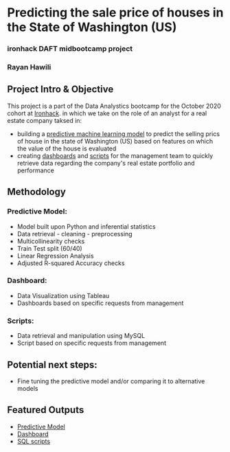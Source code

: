 # Predicting the sale price of houses in the State of Washington (US)
### ironhack DAFT midbootcamp project
### Rayan Hawili


## Project Intro & Objective
This project is a part of the Data Analystics bootcamp for the October 2020 cohort at [Ironhack](https://www.ironhack.com/en/data-analytics).
in which we take on the role of an analyst for a real estate company taksed in:
- building a [predictive machine learning model](https://github.com/ironhack-daft-ray/midterm_project/blob/main/outputs/regression_python_task/RH_reg_clean.ipynb) to predict the selling prics of house in the state of Washington (US) based on features on which the value of the house is evaluated
- creating [dashboards](https://github.com/ironhack-daft-ray/midterm_project/blob/main/outputs/tableau_task/RH_midterm_tableau.twb) and [scripts](https://github.com/ironhack-daft-ray/midterm_project/blob/main/outputs/sql_task/RH_midterm_SQL.sql) for the management team to quickly retrieve data regarding the company's real estate portfolio and performance


## Methodology

### Predictive Model:
* Model built upon Python and inferential statistics
* Data retrieval - cleaning - preprocessing
* Multicollinearity checks
* Train Test split (60/40)
* Linear Regression Analysis
* Adjusted R-squared Accuracy checks

### Dashboard:
* Data Visualization using Tableau
* Dashboards based on specific requests from management

### Scripts:
* Data retrieval and manipulation using MySQL
* Script based on specific requests from management


## Potential next steps:
* Fine tuning the predictive model and/or comparing it to alternative models


## Featured Outputs
* [Predictive Model](https://github.com/ironhack-daft-ray/midterm_project/blob/main/outputs/regression_python_task/RH_reg_clean.ipynb)
* [Dashboard](https://github.com/ironhack-daft-ray/midterm_project/blob/main/outputs/tableau_task/RH_midterm_tableau.twb)
* [SQL scripts](https://github.com/ironhack-daft-ray/midterm_project/blob/main/outputs/sql_task/RH_midterm_SQL.sql)


